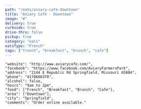 ```yaml
---
path: "/eats/aviary-cafe-downtown"
title: "Aviary Cafe - Downtown"
image: "#"
delivery: true
curbside: true
drive-thru: false
pickup: true
category: "eats"
eatsType: "French"
tags: ["french", "breakfast", "brunch", "cafe"]
---
```


    "website": "http://www.aviarycafe.com/",
    "facebook": "https://www.facebook.com/AviaryFarmersPark",
    "address": "2144 E Republic Rd Springfield, Missouri 65804",
    "phone": "4178666378",
    "alcohol": false,
    "hours": "9am to 2pm",
    "food": ["French", "Breakfast", "Brunch", "Cafe"],
    "area": ["Downtown"],
    "city": "Springfield",
    "comments": "Order online available."
